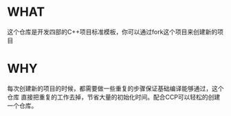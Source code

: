 # WHAT

这个仓库是开发四部的C++项目标准模板，你可以通过fork这个项目来创建新的项目

# WHY

每次创建新的项目的时候，都需要做一些重复的步骤保证基础编译能够通过，这个仓库
直接把重复的工作去掉，节省大量的初始化时间。配合CCP可以轻松的创建一个仓库。
